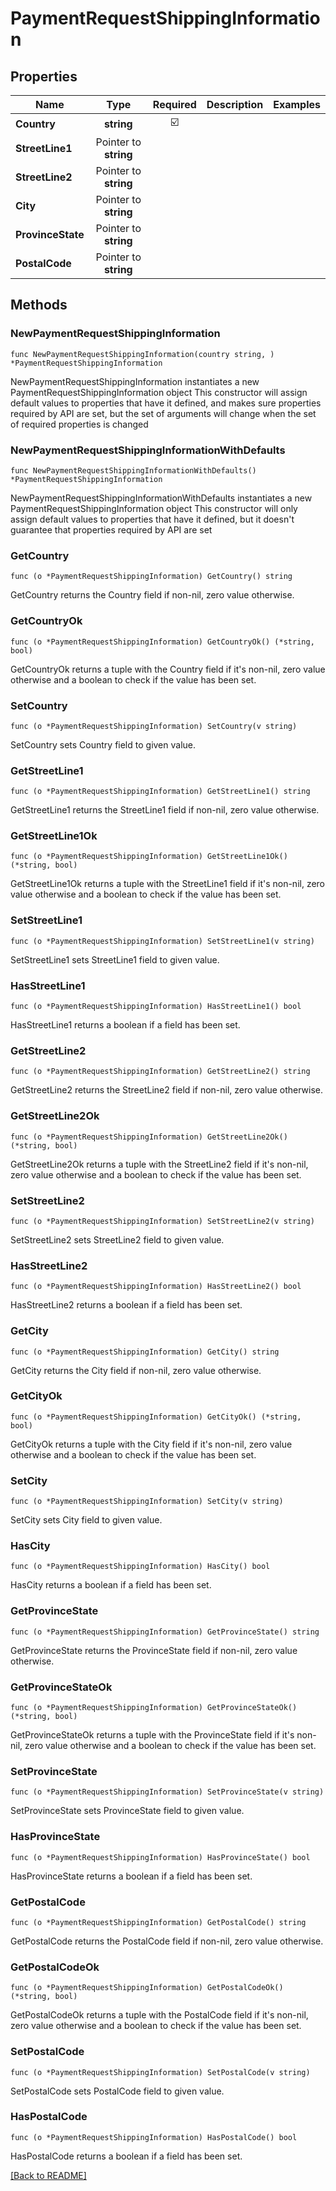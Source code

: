 # PaymentRequestShippingInformation


## Properties
| Name | Type | Required | Description | Examples |
|------------|:-------------:|:-------------:|-------------|:-------------:|
| **Country** | **string** | ☑️ |  |  |
| **StreetLine1** | Pointer to **string** |  |  |  |
| **StreetLine2** | Pointer to **string** |  |  |  |
| **City** | Pointer to **string** |  |  |  |
| **ProvinceState** | Pointer to **string** |  |  |  |
| **PostalCode** | Pointer to **string** |  |  |  |

## Methods

### NewPaymentRequestShippingInformation

`func NewPaymentRequestShippingInformation(country string, ) *PaymentRequestShippingInformation`

NewPaymentRequestShippingInformation instantiates a new PaymentRequestShippingInformation object
This constructor will assign default values to properties that have it defined,
and makes sure properties required by API are set, but the set of arguments
will change when the set of required properties is changed

### NewPaymentRequestShippingInformationWithDefaults

`func NewPaymentRequestShippingInformationWithDefaults() *PaymentRequestShippingInformation`

NewPaymentRequestShippingInformationWithDefaults instantiates a new PaymentRequestShippingInformation object
This constructor will only assign default values to properties that have it defined,
but it doesn't guarantee that properties required by API are set

### GetCountry

`func (o *PaymentRequestShippingInformation) GetCountry() string`

GetCountry returns the Country field if non-nil, zero value otherwise.

### GetCountryOk

`func (o *PaymentRequestShippingInformation) GetCountryOk() (*string, bool)`

GetCountryOk returns a tuple with the Country field if it's non-nil, zero value otherwise
and a boolean to check if the value has been set.

### SetCountry

`func (o *PaymentRequestShippingInformation) SetCountry(v string)`

SetCountry sets Country field to given value.


### GetStreetLine1

`func (o *PaymentRequestShippingInformation) GetStreetLine1() string`

GetStreetLine1 returns the StreetLine1 field if non-nil, zero value otherwise.

### GetStreetLine1Ok

`func (o *PaymentRequestShippingInformation) GetStreetLine1Ok() (*string, bool)`

GetStreetLine1Ok returns a tuple with the StreetLine1 field if it's non-nil, zero value otherwise
and a boolean to check if the value has been set.

### SetStreetLine1

`func (o *PaymentRequestShippingInformation) SetStreetLine1(v string)`

SetStreetLine1 sets StreetLine1 field to given value.

### HasStreetLine1

`func (o *PaymentRequestShippingInformation) HasStreetLine1() bool`

HasStreetLine1 returns a boolean if a field has been set.

### GetStreetLine2

`func (o *PaymentRequestShippingInformation) GetStreetLine2() string`

GetStreetLine2 returns the StreetLine2 field if non-nil, zero value otherwise.

### GetStreetLine2Ok

`func (o *PaymentRequestShippingInformation) GetStreetLine2Ok() (*string, bool)`

GetStreetLine2Ok returns a tuple with the StreetLine2 field if it's non-nil, zero value otherwise
and a boolean to check if the value has been set.

### SetStreetLine2

`func (o *PaymentRequestShippingInformation) SetStreetLine2(v string)`

SetStreetLine2 sets StreetLine2 field to given value.

### HasStreetLine2

`func (o *PaymentRequestShippingInformation) HasStreetLine2() bool`

HasStreetLine2 returns a boolean if a field has been set.

### GetCity

`func (o *PaymentRequestShippingInformation) GetCity() string`

GetCity returns the City field if non-nil, zero value otherwise.

### GetCityOk

`func (o *PaymentRequestShippingInformation) GetCityOk() (*string, bool)`

GetCityOk returns a tuple with the City field if it's non-nil, zero value otherwise
and a boolean to check if the value has been set.

### SetCity

`func (o *PaymentRequestShippingInformation) SetCity(v string)`

SetCity sets City field to given value.

### HasCity

`func (o *PaymentRequestShippingInformation) HasCity() bool`

HasCity returns a boolean if a field has been set.

### GetProvinceState

`func (o *PaymentRequestShippingInformation) GetProvinceState() string`

GetProvinceState returns the ProvinceState field if non-nil, zero value otherwise.

### GetProvinceStateOk

`func (o *PaymentRequestShippingInformation) GetProvinceStateOk() (*string, bool)`

GetProvinceStateOk returns a tuple with the ProvinceState field if it's non-nil, zero value otherwise
and a boolean to check if the value has been set.

### SetProvinceState

`func (o *PaymentRequestShippingInformation) SetProvinceState(v string)`

SetProvinceState sets ProvinceState field to given value.

### HasProvinceState

`func (o *PaymentRequestShippingInformation) HasProvinceState() bool`

HasProvinceState returns a boolean if a field has been set.

### GetPostalCode

`func (o *PaymentRequestShippingInformation) GetPostalCode() string`

GetPostalCode returns the PostalCode field if non-nil, zero value otherwise.

### GetPostalCodeOk

`func (o *PaymentRequestShippingInformation) GetPostalCodeOk() (*string, bool)`

GetPostalCodeOk returns a tuple with the PostalCode field if it's non-nil, zero value otherwise
and a boolean to check if the value has been set.

### SetPostalCode

`func (o *PaymentRequestShippingInformation) SetPostalCode(v string)`

SetPostalCode sets PostalCode field to given value.

### HasPostalCode

`func (o *PaymentRequestShippingInformation) HasPostalCode() bool`

HasPostalCode returns a boolean if a field has been set.


[[Back to README]](../../README.md)


